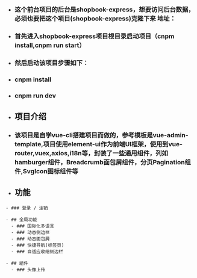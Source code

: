 - ### 这个前台项目的后台是shopbook-express，想要访问后台数据，必须也要把这个项目(shopbook-express)克隆下来 地址：
- ### 首先进入shopbook-express项目根目录启动项目（cnpm install,cnpm run start）
- ### 然后启动该项目步骤如下：
- ### cnpm install 
- ### cnpm run dev
- ## 项目介绍
- ### 该项目是自学vue-cli搭建项目而做的，参考模板是vue-admin-template,项目使用element-ui作为前端UI框架，使用到vue-router,vuex,axios,i18n等，封装了一些通用组件，列如hamburger组件，Breadcrumb面包屑组件，分页Pagination组件,SvgIcon图标组件等


- ## 功能

```
- ### 登录 / 注销

- ## 全局功能
  - ### 国际化多语言
  - ### 动态侧边栏
  - ### 动态面包屑
  - ### 快捷导航(标签页) 
  - ### 自适应收缩侧边栏

- ## 組件
  - ### 头像上传
```


